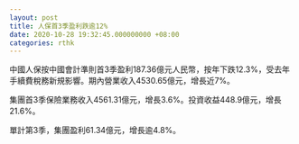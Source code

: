 ```yaml
---
layout: post
title: 人保首3季盈利跌逾12%
date: 2020-10-28 19:32:45.000000000 +08:00
categories: rthk
---
```


中國人保按中國會計準則首3季盈利187.36億元人民幣，按年下跌12.3%，受去年手續費稅務新規影響。期內營業收入4530.65億元，增長近7%。

集團首3季保險業務收入4561.31億元，增長3.6%。投資收益448.9億元，增長21.6%。

單計第3季，集團盈利61.34億元，增長逾4.8%。
